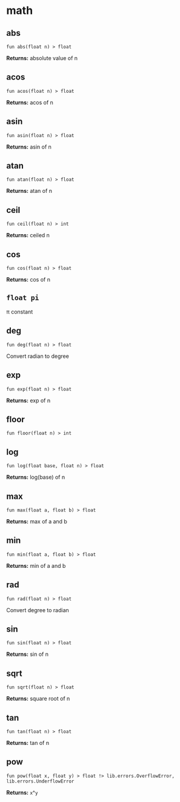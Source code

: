 # math

## abs
```buzz
fun abs(float n) > float 
```


**Returns:**  absolute value of n
## acos
```buzz
fun acos(float n) > float 
```


**Returns:**  acos of n
## asin
```buzz
fun asin(float n) > float 
```


**Returns:**  asin of n
## atan
```buzz
fun atan(float n) > float 
```


**Returns:**  atan of n
## ceil
```buzz
fun ceil(float n) > int 
```


**Returns:**  ceiled n
## cos
```buzz
fun cos(float n) > float 
```


**Returns:**  cos of n
## `float pi`
π constant
## deg
```buzz
fun deg(float n) > float 
```
Convert radian to degree
## exp
```buzz
fun exp(float n) > float 
```


**Returns:**  exp of n
## floor
```buzz
fun floor(float n) > int 
```

## log
```buzz
fun log(float base, float n) > float 
```


**Returns:**  log(base) of n
## max
```buzz
fun max(float a, float b) > float 
```


**Returns:**  max of a and b
## min
```buzz
fun min(float a, float b) > float 
```


**Returns:**  min of a and b
## rad
```buzz
fun rad(float n) > float 
```
Convert degree to radian

## sin
```buzz
fun sin(float n) > float 
```


**Returns:**  sin of n
## sqrt
```buzz
fun sqrt(float n) > float 
```


**Returns:**  square root of n
## tan
```buzz
fun tan(float n) > float 
```


**Returns:**  tan of n
## pow
```buzz
fun pow(float x, float y) > float !> lib.errors.OverflowError, lib.errors.UnderflowError 
```


**Returns:**  `x`^`y`
